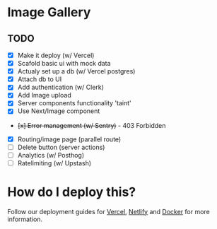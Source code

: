 # Image Gallery

## TODO

- [x] Make it deploy (w/ Vercel)
- [x] Scafold basic ui with mock data
- [x] Actualy set up a db (w/ Vercel postgres)
- [x] Attach db to UI
- [x] Add authentication (w/ Clerk)
- [x] Add Image upload
- [x] Server components functionality 'taint'
- [x] Use Next/Image component
- ~~[x] Error management (w/ Sentry)~~ - 403 Forbidden
- [x] Routing/image page (parallel route)
- [ ] Delete button (server actions)
- [ ] Analytics (w/ Posthog)
- [ ] Ratelimiting (w/ Upstash)

# How do I deploy this?

Follow our deployment guides for [Vercel](https://create.t3.gg/en/deployment/vercel), [Netlify](https://create.t3.gg/en/deployment/netlify) and [Docker](https://create.t3.gg/en/deployment/docker) for more information.
